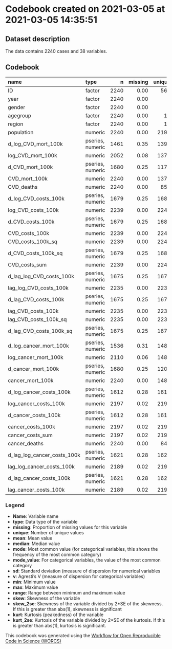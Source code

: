 Codebook created on 2021-03-05 at 2021-03-05 14:35:51
================

## Dataset description

The data contains 2240 cases and 38 variables.

## Codebook

| name                             | type             |    n | missing | unique |           mean |         median |           mode | mode\_value |           sd |    v |            min |          max |        range |   skew | skew\_2se |   kurt | kurt\_2se |
| :------------------------------- | :--------------- | ---: | ------: | -----: | -------------: | -------------: | -------------: | :---------- | -----------: | ---: | -------------: | -----------: | -----------: | -----: | --------: | -----: | --------: |
| ID                               | factor           | 2240 |    0.00 |    561 |                |                |   4.000000e+00 | 1           |              | 1.00 |                |              |              |        |           |        |           |
| year                             | factor           | 2240 |    0.00 |      5 |                |                |   5.600000e+02 | 1           |              | 0.75 |                |              |              |        |           |        |           |
| gender                           | factor           | 2240 |    0.00 |      3 |                |                |   1.152000e+03 | Female      |              | 0.50 |                |              |              |        |           |        |           |
| agegroup                         | factor           | 2240 |    0.00 |     19 |                |                |   1.280000e+02 | \<1         |              | 0.94 |                |              |              |        |           |        |           |
| region                           | factor           | 2240 |    0.00 |     17 |                |                |   1.400000e+02 | BB          |              | 0.94 |                |              |              |        |           |        |           |
| population                       | numeric          | 2240 |    0.00 |   2191 |   1.452870e+05 |   8.434350e+04 |   8.434350e+04 |             | 1.641560e+05 |      |   2.595000e+03 | 1.248276e+06 | 1.245681e+06 |   2.31 |     22.32 |   6.90 |     33.38 |
| d\_log\_CVD\_mort\_100k          | pseries, numeric | 1461 |    0.35 |   1397 | \-9.000000e-02 | \-9.000000e-02 | \-9.000000e-02 |             | 3.700000e-01 |      | \-2.120000e+00 | 1.790000e+00 | 3.910000e+00 | \-0.17 |    \-1.36 |   6.25 |     24.41 |
| log\_CVD\_mort\_100k             | numeric          | 2052 |    0.08 |   1378 |   4.300000e+00 |   4.170000e+00 |   4.170000e+00 |             | 2.770000e+00 |      | \-2.300000e+00 | 9.800000e+00 | 1.210000e+01 |   0.12 |      1.13 | \-1.04 |    \-4.80 |
| d\_CVD\_mort\_100k               | pseries, numeric | 1680 |    0.25 |   1179 | \-8.871000e+01 | \-3.100000e+00 | \-3.100000e+00 |             | 2.630700e+02 |      | \-2.762900e+03 | 1.073800e+03 | 3.836700e+03 | \-4.58 |   \-38.36 |  28.45 |    119.18 |
| CVD\_mort\_100k                  | numeric          | 2240 |    0.00 |   1378 |   1.075330e+03 |   4.255000e+01 |   4.255000e+01 |             | 2.658960e+03 |      |   0.000000e+00 | 1.796660e+04 | 1.796660e+04 |   3.56 |     34.44 |  13.67 |     66.09 |
| CVD\_deaths                      | numeric          | 2240 |    0.00 |    851 |   5.845700e+02 |   5.150000e+01 |   5.150000e+01 |             | 1.382280e+03 |      |   0.000000e+00 | 1.365800e+04 | 1.365800e+04 |   4.43 |     42.87 |  25.14 |    121.57 |
| d\_log\_CVD\_costs\_100k         | pseries, numeric | 1679 |    0.25 |   1680 |   8.000000e-02 |   7.000000e-02 |   7.000000e-02 |             | 2.800000e-01 |      | \-2.990000e+00 | 2.500000e+00 | 5.490000e+00 | \-0.63 |    \-5.29 |  29.82 |    124.90 |
| log\_CVD\_costs\_100k            | numeric          | 2239 |    0.00 |   2240 |   1.566000e+01 |   1.563000e+01 |   1.563000e+01 |             | 1.870000e+00 |      |   1.175000e+01 | 1.864000e+01 | 6.890000e+00 | \-0.03 |    \-0.31 | \-1.38 |    \-6.69 |
| d\_CVD\_costs\_100k              | pseries, numeric | 1679 |    0.25 |   1680 |   1.776970e+06 |   3.742844e+05 |   3.742844e+05 |             | 3.279933e+06 |      | \-5.035100e+06 | 2.206954e+07 | 2.710464e+07 |   2.37 |     19.84 |   6.74 |     28.23 |
| CVD\_costs\_100k                 | numeric          | 2239 |    0.00 |   2240 |   2.305822e+07 |   6.147242e+06 |   6.147242e+06 |             | 2.985009e+07 |      |   1.264412e+05 | 1.246427e+08 | 1.245163e+08 |   1.25 |     12.11 |   0.36 |      1.75 |
| CVD\_costs\_100k\_sq             | numeric          | 2239 |    0.00 |   2240 |   1.422311e+15 |   3.778858e+13 |   3.778858e+13 |             | 2.616521e+15 |      |   1.598737e+10 | 1.553580e+16 | 1.553579e+16 |   2.22 |     21.48 |   4.71 |     22.79 |
| d\_CVD\_costs\_100k\_sq          | pseries, numeric | 1679 |    0.25 |   1680 |   2.253735e+14 |   2.630880e+12 |   2.630880e+12 |             | 5.349866e+14 |      | \-8.642312e+14 | 4.633081e+15 | 5.497313e+15 |   3.33 |     27.88 |  13.44 |     56.28 |
| CVD\_costs\_sum                  | numeric          | 2239 |    0.00 |   2240 |   2.212066e+07 |   6.409859e+06 |   6.409859e+06 |             | 3.862658e+07 |      |   6.163030e+03 | 3.637463e+08 | 3.637401e+08 |   3.48 |     33.66 |  16.00 |     77.38 |
| d\_lag\_log\_CVD\_costs\_100k    | pseries, numeric | 1675 |    0.25 |   1676 |   8.000000e-02 |   8.000000e-02 |   8.000000e-02 |             | 2.400000e-01 |      | \-2.340000e+00 | 2.440000e+00 | 4.780000e+00 |   0.20 |      1.66 |  19.96 |     83.49 |
| lag\_log\_CVD\_costs\_100k       | numeric          | 2235 |    0.00 |   2236 |   1.564000e+01 |   1.560000e+01 |   1.560000e+01 |             | 1.870000e+00 |      |   1.171000e+01 | 1.864000e+01 | 6.930000e+00 | \-0.03 |    \-0.30 | \-1.39 |    \-6.70 |
| d\_lag\_CVD\_costs\_100k         | pseries, numeric | 1675 |    0.25 |   1676 |   1.809954e+06 |   4.138389e+05 |   4.138389e+05 |             | 3.394005e+06 |      | \-1.363720e+07 | 2.661607e+07 | 4.025327e+07 |   2.20 |     18.38 |   7.36 |     30.79 |
| lag\_CVD\_costs\_100k            | numeric          | 2235 |    0.00 |   2236 |   2.259293e+07 |   5.976472e+06 |   5.976472e+06 |             | 2.919912e+07 |      |   1.221275e+05 | 1.247771e+08 | 1.246550e+08 |   1.25 |     12.04 |   0.35 |      1.70 |
| lag\_CVD\_costs\_100k\_sq        | numeric          | 2235 |    0.00 |   2236 |   1.362648e+15 |   3.571822e+13 |   3.571822e+13 |             | 2.501602e+15 |      |   1.491512e+10 | 1.556932e+16 | 1.556931e+16 |   2.23 |     21.52 |   4.83 |     23.34 |
| d\_lag\_CVD\_costs\_100k\_sq     | pseries, numeric | 1675 |    0.25 |   1676 |   2.230386e+14 |   2.548496e+12 |   2.548496e+12 |             | 5.492723e+14 |      | \-2.861894e+15 | 4.917520e+15 | 7.779414e+15 |   3.03 |     25.37 |  13.77 |     57.59 |
| d\_log\_cancer\_mort\_100k       | pseries, numeric | 1536 |    0.31 |   1481 | \-6.000000e-02 | \-4.000000e-02 | \-4.000000e-02 |             | 3.600000e-01 |      | \-2.080000e+00 | 2.150000e+00 | 4.230000e+00 | \-0.39 |    \-3.11 |   7.31 |     29.28 |
| log\_cancer\_mort\_100k          | numeric          | 2110 |    0.06 |   1483 |   4.460000e+00 |   4.850000e+00 |   4.850000e+00 |             | 2.380000e+00 |      | \-6.900000e-01 | 8.070000e+00 | 8.770000e+00 | \-0.22 |    \-2.03 | \-1.35 |    \-6.36 |
| d\_cancer\_mort\_100k            | pseries, numeric | 1680 |    0.25 |   1203 | \-1.034000e+01 | \-1.600000e+00 | \-1.600000e+00 |             | 6.723000e+01 |      | \-4.724000e+02 | 4.994000e+02 | 9.718000e+02 | \-0.20 |    \-1.69 |  13.86 |     58.07 |
| cancer\_mort\_100k               | numeric          | 2240 |    0.00 |   1483 |   4.716800e+02 |   8.710000e+01 |   8.710000e+01 |             | 6.939600e+02 |      |   0.000000e+00 | 3.210100e+03 | 3.210100e+03 |   1.69 |     16.31 |   2.14 |     10.33 |
| d\_log\_cancer\_costs\_100k      | pseries, numeric | 1612 |    0.28 |   1613 |   6.000000e-02 |   7.000000e-02 |   7.000000e-02 |             | 2.800000e-01 |      | \-2.650000e+00 | 2.150000e+00 | 4.800000e+00 | \-0.91 |    \-7.47 |  16.76 |     68.79 |
| log\_cancer\_costs\_100k         | numeric          | 2197 |    0.02 |   2198 |   1.541000e+01 |   1.564000e+01 |   1.564000e+01 |             | 1.410000e+00 |      |   1.191000e+01 | 1.763000e+01 | 5.720000e+00 | \-0.18 |    \-1.70 | \-1.39 |    \-6.67 |
| d\_cancer\_costs\_100k           | pseries, numeric | 1612 |    0.28 |   1613 |   7.715188e+05 |   3.520501e+05 |   3.520501e+05 |             | 1.513350e+06 |      | \-5.578062e+06 | 1.374179e+07 | 1.931985e+07 |   1.53 |     12.51 |   6.18 |     25.38 |
| cancer\_costs\_100k              | numeric          | 2197 |    0.02 |   2198 |   1.073130e+07 |   6.208296e+06 |   6.208296e+06 |             | 1.106062e+07 |      |   1.482449e+05 | 4.528359e+07 | 4.513535e+07 |   0.95 |      9.11 | \-0.21 |    \-1.02 |
| cancer\_costs\_sum               | numeric          | 2197 |    0.02 |   2198 |   1.265170e+07 |   4.868380e+06 |   4.868380e+06 |             | 2.005070e+07 |      |   6.836160e+03 | 1.673393e+08 | 1.673325e+08 |   3.22 |     30.86 |  13.43 |     64.30 |
| cancer\_deaths                   | numeric          | 2240 |    0.00 |    848 |   4.010400e+02 |   1.025000e+02 |   1.025000e+02 |             | 7.027600e+02 |      |   0.000000e+00 | 5.634000e+03 | 5.634000e+03 |   3.17 |     30.66 |  12.77 |     61.75 |
| d\_lag\_log\_cancer\_costs\_100k | pseries, numeric | 1621 |    0.28 |   1622 |   7.000000e-02 |   7.000000e-02 |   7.000000e-02 |             | 3.100000e-01 |      | \-2.060000e+00 | 2.670000e+00 | 4.730000e+00 |   0.60 |      4.96 |  14.83 |     61.04 |
| lag\_log\_cancer\_costs\_100k    | numeric          | 2189 |    0.02 |   2190 |   1.538000e+01 |   1.565000e+01 |   1.565000e+01 |             | 1.420000e+00 |      |   1.155000e+01 | 1.762000e+01 | 6.080000e+00 | \-0.20 |    \-1.91 | \-1.36 |    \-6.50 |
| d\_lag\_cancer\_costs\_100k      | pseries, numeric | 1621 |    0.28 |   1622 |   7.031854e+05 |   3.206342e+05 |   3.206342e+05 |             | 1.349267e+06 |      | \-4.224493e+06 | 9.295327e+06 | 1.351982e+07 |   1.63 |     13.43 |   5.43 |     22.36 |
| lag\_cancer\_costs\_100k         | numeric          | 2189 |    0.02 |   2190 |   1.049983e+07 |   6.239328e+06 |   6.239328e+06 |             | 1.077057e+07 |      |   1.034830e+05 | 4.508765e+07 | 4.498416e+07 |   0.93 |      8.93 | \-0.25 |    \-1.21 |

### Legend

  - **Name**: Variable name
  - **type**: Data type of the variable
  - **missing**: Proportion of missing values for this variable
  - **unique**: Number of unique values
  - **mean**: Mean value
  - **median**: Median value
  - **mode**: Most common value (for categorical variables, this shows
    the frequency of the most common category)
  - **mode\_value**: For categorical variables, the value of the most
    common category
  - **sd**: Standard deviation (measure of dispersion for numerical
    variables
  - **v**: Agresti’s V (measure of dispersion for categorical variables)
  - **min**: Minimum value
  - **max**: Maximum value
  - **range**: Range between minimum and maximum value
  - **skew**: Skewness of the variable
  - **skew\_2se**: Skewness of the variable divided by 2\*SE of the
    skewness. If this is greater than abs(1), skewness is significant
  - **kurt**: Kurtosis (peakedness) of the variable
  - **kurt\_2se**: Kurtosis of the variable divided by 2\*SE of the
    kurtosis. If this is greater than abs(1), kurtosis is significant.

This codebook was generated using the [Workflow for Open Reproducible
Code in Science (WORCS)](https://osf.io/zcvbs/)
